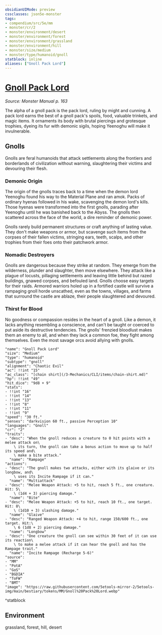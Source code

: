 ```yaml
---
obsidianUIMode: preview
cssclasses: json5e-monster
tags:
- compendium/src/5e/mm
- monster/cr/2
- monster/environment/desert
- monster/environment/forest
- monster/environment/grassland
- monster/environment/hill
- monster/size/medium
- monster/type/humanoid/gnoll
statblock: inline
aliases: ["Gnoll Pack Lord"]
---
```

# [Gnoll Pack Lord](3-Mechanics/CLI/bestiary/humanoid/gnoll-pack-lord.md)
*Source: Monster Manual p. 163*  

The alpha of a gnoll pack is the pack lord, ruling by might and cunning. A pack lord earns the best of a gnoll pack's spoils, food, valuable trinkets, and magic items. It ornaments its body with brutal piercings and grotesque trophies, dyeing its fur with demonic sigils, hoping Yeenoghu will make it invulnerable.

## Gnolls

Gnolls are feral humanoids that attack settlements along the frontiers and borderlands of civilization without warning, slaughtering their victims and devouring their flesh.

### Demonic Origin

The origin of the gnolls traces back to a time when the demon lord Yeenoghu found his way to the Material Plane and ran amok. Packs of ordinary hyenas followed in his wake, scavenging the demon lord's kills. Those hyenas were transformed into the first gnolls, parading after Yeenoghu until he was banished back to the Abyss. The gnolls then scattered across the face of the world, a dire reminder of demonic power.

Gnolls rarely build permanent structures or craft anything of lasting value. They don't make weapons or armor, but scavenge such items from the corpses of their fallen victims, stringing ears, teeth, scalps, and other trophies from their foes onto their patchwork armor.

### Nomadic Destroyers

Gnolls are dangerous because they strike at random. They emerge from the wilderness, plunder and slaughter, then move elsewhere. They attack like a plague of locusts, pillaging settlements and leaving little behind but razed buildings, gnawed corpses, and befouled land. Gnolls choose easy targets for their raids. Armored warriors holed up in a fortified castle will survive a rampaging gnoll horde unscathed, even as the towns, villages, and farms that surround the castle are ablaze, their people slaughtered and devoured.

### Thirst for Blood

No goodness or compassion resides in the heart of a gnoll. Like a demon, it lacks anything resembling a conscience, and can't be taught or coerced to put aside its destructive tendencies. The gnolls' frenzied bloodlust makes them an enemy to all, and when they lack a common foe, they fight among themselves. Even the most savage orcs avoid allying with gnolls.

```statblock
"name": "Gnoll Pack Lord"
"size": "Medium"
"type": "humanoid"
"subtype": "gnoll"
"alignment": "Chaotic Evil"
"ac": !!int "15"
"ac_class": "[chain shirt](/3-Mechanics/CLI/items/chain-shirt.md)"
"hp": !!int "49"
"hit_dice": "9d8 + 9"
"stats":
- !!int "16"
- !!int "14"
- !!int "13"
- !!int "8"
- !!int "11"
- !!int "9"
"speed": "30 ft."
"senses": "darkvision 60 ft., passive Perception 10"
"languages": "Gnoll"
"cr": "2"
"traits":
- "desc": "When the gnoll reduces a creature to 0 hit points with a melee attack on\
    \ its turn, the gnoll can take a bonus action to move up to half its speed and\
    \ make a bite attack."
  "name": "Rampage"
"actions":
- "desc": "The gnoll makes two attacks, either with its glaive or its longbow, and\
    \ uses its Incite Rampage if it can."
  "name": "Multiattack"
- "desc": "Melee Weapon Attack: +5 to hit, reach 5 ft., one creature. Hit: 5\
    \ (1d4 + 3) piercing damage."
  "name": "Bite"
- "desc": "Melee Weapon Attack: +5 to hit, reach 10 ft., one target. Hit: 8\
    \ (1d10 + 3) slashing damage."
  "name": "Glaive"
- "desc": "Ranged Weapon Attack: +4 to hit, range 150/600 ft., one target. Hit:\
    \ 6 (1d8 + 2) piercing damage."
  "name": "Longbow"
- "desc": "One creature the gnoll can see within 30 feet of it can use its reaction\
    \ to make a melee attack if it can hear the gnoll and has the Rampage trait."
  "name": "Incite Rampage (Recharge 5-6)"
"source":
- "MM"
- "PotA"
- "GoS"
- "BGDIA"
- "ToFW"
- "BMT"
"image": "https://raw.githubusercontent.com/5etools-mirror-2/5etools-img/main/bestiary/tokens/MM/Gnoll%20Pack%20Lord.webp"
```
^statblock

## Environment

grassland, forest, hill, desert